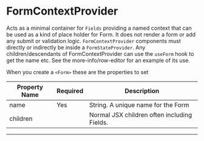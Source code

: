 # FormContextProvider

Acts as a minimal container for `Fields` providing a named context that can be used as a kind of place holder for Form. It does not render a form or add any submit or validation logic. `FormContextProvider` components must directly or indirectly be inside a `FormStateProvider`. Any children/descendants of FormContextProvider can use the `useForm` hook to get the name etc. See the more-info/row-editor for an example of its use.

When you create a `<Form>` these are the properties to set

| Property Name | Required | Description                                                                                                                                                                                                                                                                                                                                                                     |
|---------------|----------|---------------------------------------------------------------------------------------------------------------------------------------------------------------------------------------------------------------------------------------------------------------------------------------------------------------------------------------------------------------------------------|
| name          | Yes      | String. A unique name for the Form                                                                                                                                                                                                                                                                                                                                              |
| children      |          | Normal JSX children often including Fields.                                                                                                                                                                                                                                    |

---